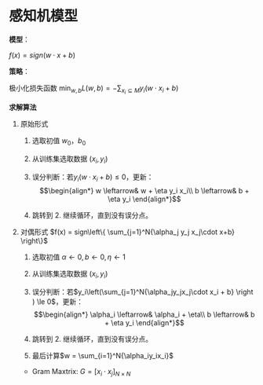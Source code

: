 # 感知机模型

**模型**：

$f(x) = sign(w \cdot x + b)$

**策略**：

极小化损失函数 $\min_{w,b}L(w,b) = -\sum_{x_i\subseteq M}{y_i(w\cdot x_i + b)}$

**求解算法**

1. 原始形式

    1. 选取初值 $w_0$，$b_0$

    2. 从训练集选取数据 $(x_i, y_i)$

    3. 误分判断：若$y_i(w\cdot x_i + b) \le 0$，更新：$$\begin{align*} w \leftarrow& w + \eta y_i x_i\\ b \leftarrow& b + \eta y_i \end{align*}$$

    4. 跳转到 2. 继续循环，直到没有误分点。

2. 对偶形式 $f(x) = sign\left\{ \sum_{j=1}^N{\alpha_j y_j x_j\cdot x+b} \right\}$

    1. 选取初值 $\alpha \leftarrow 0, b \leftarrow 0, \eta \leftarrow 1$

    2. 从训练集选取数据 $(x_i, y_i)$

    3. 误分判断：若$y_i\left(\sum_{j=1}^N{\alpha_jy_jx_j\cdot x_i + b} \right ) \le 0$，更新：$$\begin{align*} \alpha_i \leftarrow& \alpha_i + \eta\\ b \leftarrow& b + \eta y_i \end{align*}$$

    4. 跳转到 2. 继续循环，直到没有误分点。

    5. 最后计算$w = \sum_{i=1}^N{\alpha_iy_ix_i}$ 

    * Gram Maxtrix: $G = [x_i\cdot x_j]_{N\times N}$